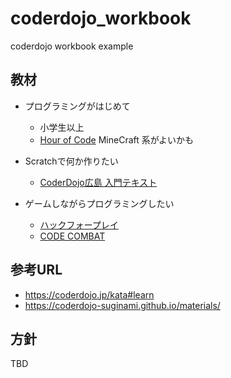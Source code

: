 # coderdojo_workbook
coderdojo workbook example 


## 教材

- プログラミングがはじめて
    - 小学生以上
    - [Hour of Code](https://hourofcode.com/jp/learn)
     MineCraft 系がよいかも

- Scratchで何か作りたい
    - [CoderDojo広島 入門テキスト](http://www.coderdojo-hiroshima.com/%E5%AD%A6%E7%BF%92%E3%83%92%E3%83%B3%E3%83%88/coderdojo%E5%BA%83%E5%B3%B6%E3%81%AE%E3%83%86%E3%82%AD%E3%82%B9%E3%83%88%E3%82%92%E5%85%AC%E9%96%8B%E3%81%97%E3%81%BE%E3%81%99%E3%80%82)


- ゲームしながらプログラミングしたい
    - [ハックフォープレイ](https://www.hackforplay.xyz/)
    - [CODE COMBAT](https://codecombat.com/)


## 参考URL

- https://coderdojo.jp/kata#learn
- https://coderdojo-suginami.github.io/materials/

## 方針

TBD